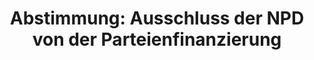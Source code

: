 ---
abstimmung:
  abstimmung: 4
  bundestagssitzung: 29
  datum: 26. April 2018
  legislaturperiode: 19
categories:
- Todo
data:
- title: Abstimmungsergebnis 20180426_4-data.pdf
  url: /res/2021-btw/abstimmungsergebnisse/20180426_4-data.pdf
- title: Abstimmungsergebnis 20180426_4_xls-data.xls
  url: /res/2021-btw/abstimmungsergebnisse/20180426_4_xls-data.xls
- title: Abstimmungsergebnis 20180426_4_xls-datacsv
  url: /res/2021-btw/abstimmungsergebnisse/csv/20180426_4_xls-datacsv
ergebnis:
  AfD:
    enthaltung: 78
    gesamt: 92
    ja: 1
    nein: 0
    nichtabgegeben: 13
    ungueltig: 0
  Bündnis 90/Die Grünen:
    enthaltung: 1
    gesamt: 67
    ja: 62
    nein: 0
    nichtabgegeben: 4
    ungueltig: 0
  Die Linke:
    enthaltung: 0
    gesamt: 69
    ja: 56
    nein: 0
    nichtabgegeben: 13
    ungueltig: 0
  FDP:
    enthaltung: 0
    gesamt: 80
    ja: 71
    nein: 0
    nichtabgegeben: 9
    ungueltig: 0
  cdu/csu:
    enthaltung: 0
    gesamt: 246
    ja: 222
    nein: 0
    nichtabgegeben: 24
    ungueltig: 0
  file: 20180426_4_xls-data.xls
  fraktionslos:
    enthaltung: 0
    gesamt: 2
    ja: 2
    nein: 0
    nichtabgegeben: 0
    ungueltig: 0
  spd:
    enthaltung: 0
    gesamt: 153
    ja: 134
    nein: 0
    nichtabgegeben: 19
    ungueltig: 0
layout: abstimmung
links:
- title: Link zu bundestag.de
  url: https://www.bundestag.de/parlament/plenum/abstimmung/abstimmung?id=513
preview: 'Deutscher Bundestag


  29. Sitzung des Deutschen Bundestages

  am Donnerstag, 26. April 2018


  Endgültiges Ergebnis der Namentlichen Abstimmung Nr. 4


  Antrag der Fraktionen CDU/CSU, SPD und FDP

  Ausschluss der NPD von der staatlichen Parteienfinanzierung

  Drs. 19/1824'
tags:
- Todo
title: 'Abstimmung: Ausschluss der NPD von der Parteienfinanzierung'
---